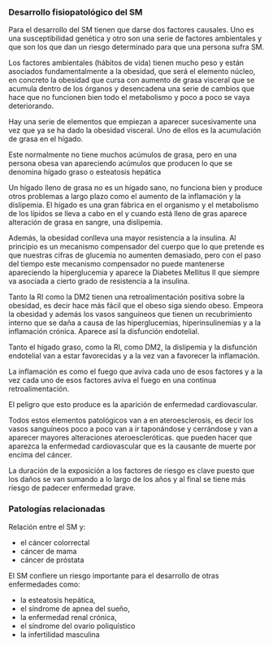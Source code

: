 ### Desarrollo fisiopatológico del SM

Para el desarrollo del SM tienen que darse dos factores causales. Uno es una susceptibilidad genética y otro son una serie de factores ambientales y que son los que dan un riesgo determinado para que una persona sufra SM.  

Los factores ambientales (hábitos de vida) tienen mucho peso y están asociados fundamentalmente a la obesidad, que será el elemento núcleo, en concreto la obesidad que cursa con aumento de grasa visceral que se acumula dentro de los órganos y desencadena una serie de cambios que hace que no funcionen bien todo el metabolismo y poco a poco se vaya deteriorando. 

Hay una serie de elementos que empiezan a aparecer sucesivamente una vez que ya se ha dado la obesidad visceral. Uno de ellos es la acumulación de grasa en el hígado.  

Este normalmente no tiene muchos acúmulos de grasa, pero en una persona obesa van apareciendo acúmulos que producen lo que se denomina hígado graso o esteatosis hepática  

Un hígado lleno de grasa no es un hígado sano, no funciona bien y produce otros problemas a largo plazo como el aumento de la inflamación y la dislipemia. El hígado es una gran fábrica en el organismo y el metabolismo de los lípidos se lleva a cabo en el y cuando está lleno de gras aparece alteración de grasa en sangre, una dislipemia. 

Además, la obesidad conlleva una mayor resistencia a la insulina. Al principio es un mecanismo compensador del cuerpo que lo que pretende es que nuestras cifras de glucemia no aumenten demasiado, pero con el paso del tiempo este mecanismo compensador no puede mantenerse apareciendo la hiperglucemia y aparece la Diabetes Mellitus II que siempre va asociada a cierto grado de resistencia a la insulina. 

Tanto la RI como la DM2 tienen una retroalimentación positiva sobre la obesidad, es decir hace más fácil que el obeso siga siendo obeso. Empeora la obesidad y además los vasos sanguíneos que tienen un recubrimiento interno que se daña a causa de las hiperglucemias, hiperinsulinemias y a la inflamación crónica. Aparece así la disfunción endotelial. 

Tanto el hígado graso, como la RI, como DM2, la dislipemia y la disfunción endotelial van a estar favorecidas y a la vez van a favorecer la inflamación. 

La inflamación es como el fuego que aviva cada uno de esos factores y a la vez cada uno de esos factores aviva el fuego en una continua retroalimentación. 

El peligro que esto produce es la aparición de enfermedad cardiovascular. 

Todos estos elementos patológicos van a en ateroesclerosis, es decir los vasos sanguíneos poco a poco van a ir taponándose y cerrándose y van a aparecer mayores alteraciones ateroescleróticas. que pueden hacer que aparezca la enfermedad cardiovascular que es la causante de muerte por encima del cáncer. 

La duración de la exposición a los factores de riesgo es clave puesto que los daños se van sumando a lo largo de los años y al final se tiene más riesgo de padecer enfermedad grave. 

### Patologías relacionadas

Relación entre el SM y:

- el cáncer colorrectal
- cáncer de mama
- cáncer de próstata

El SM confiere un riesgo importante para el desarrollo de otras enfermedades como:

- la esteatosis hepática,
- el síndrome de apnea del sueño,
- la enfermedad renal crónica,
- el síndrome del ovario poliquístico
- la infertilidad masculina
